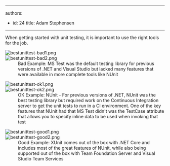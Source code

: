 

---
authors:
  - id: 24
    title: Adam Stephensen
---




<span class='intro'> When getting started with unit testing, it is important to use the right tools for the job.​<br> </span>

<dl class="badImage"><dt><img src="/PublishingImages/bestunittest-bad1.png" alt="bestunittest-bad1.png" /></dt><dt><img src="/PublishingImages/bestunittest-bad1.png" alt="bestunittest-bad2.png" /></dt><dd>Bad Example&#58; MS Test was the default testing library for previous versions of .NET and Visual Studio but lacked many features that were available in more complete tools like NUnit<br></dd></dl><dl class="image"><dt><img src="/PublishingImages/bestunittest-bad1.png" alt="bestunittest-ok1.png" /></dt><dt><img src="/PublishingImages/bestunittest-bad1.png" alt="bestunittest-ok2.png" /></dt><dd>OK Example&#58; NUnit - For previous versions of .NET, NUnit was the best testing library but required work on the Continuous Integration server to get the unit tests to run in a CI environment. One of the key features that NUnit had that MS Test didn't was the TestCase attribute that allows you to specify inline data to be used when invoking that test<br></dd></dl> <dl class="goodImage"> <dt><img src="/PublishingImages/bestunittest-bad1.png" alt="bestunittest-good1.png" /></dt><dt><img src="/PublishingImages/bestunittest-bad1.png" alt="bestunittest-good2.png" /></dt><dd>Good Example&#58; XUnit comes out of the box with .NET Core and includes most of the great features of NUnit, while also being supported out of the box with Team Foundation Server and Visual Studio Team Services <br></dd></dl>


